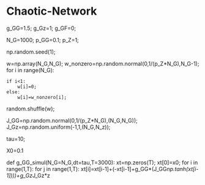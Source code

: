 # Chaotic-Network


g_GG=1.5;
g_Gz=1;
g_GF=0;


N_G=1000;
p_GG=0.1;
p_Z=1;

np.random.seed(1);

<!---what is the dimension of w? then figure out z--->

w=np.array(N_G,N_G);
w_nonzero=np.random.normal(0,1/(p_Z*N_G),N_G-1);
for i in range(N_G):
   
    if i<1: 
        w[i]=0;
    else:
        w[i]=w_nonzero[i];
random.shuffle(w);

J_GG=np.random.normal(0,1/(p_Z*N_G),(N_G,N_G));
J_Gz=np.random.uniform(-1,1,(N_G,N_z));


tau=10;

X0=0.1

<!---what is the total time?--->
def g_GG_simul(N_G=N_G,dt=tau,T=3000):
    xt=np.zeros(T);
    xt[0]=x0;
    for i in range(1,T):
        for j in range(1,T):
            xt[i]=xt[i-1]+(-xt[i-1]+g_GG*(J_GG*np.tanh(xt[i-1])))+g_Gz*J_Gz*z
   <!---return xt,dt*np.linspace(0,r,r);--->
   
   <!---do we use both gf and gg networks? --->
